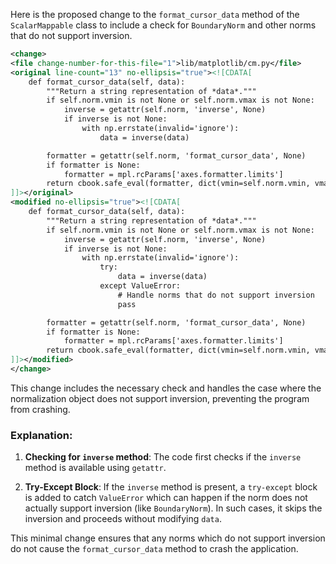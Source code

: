 Here is the proposed change to the `format_cursor_data` method of the `ScalarMappable` class to include a check for `BoundaryNorm` and other norms that do not support inversion.

```xml
<change>
<file change-number-for-this-file="1">lib/matplotlib/cm.py</file>
<original line-count="13" no-ellipsis="true"><![CDATA[
    def format_cursor_data(self, data):
        """Return a string representation of *data*."""
        if self.norm.vmin is not None or self.norm.vmax is not None:
            inverse = getattr(self.norm, 'inverse', None)
            if inverse is not None:
                with np.errstate(invalid='ignore'):
                    data = inverse(data)

        formatter = getattr(self.norm, 'format_cursor_data', None)
        if formatter is None:
            formatter = mpl.rcParams['axes.formatter.limits']
        return cbook.safe_eval(formatter, dict(vmin=self.norm.vmin, vmax=self.norm.vmax))
]]></original>
<modified no-ellipsis="true"><![CDATA[
    def format_cursor_data(self, data):
        """Return a string representation of *data*."""
        if self.norm.vmin is not None or self.norm.vmax is not None:
            inverse = getattr(self.norm, 'inverse', None)
            if inverse is not None:
                with np.errstate(invalid='ignore'):
                    try:
                        data = inverse(data)
                    except ValueError:
                        # Handle norms that do not support inversion
                        pass

        formatter = getattr(self.norm, 'format_cursor_data', None)
        if formatter is None:
            formatter = mpl.rcParams['axes.formatter.limits']
        return cbook.safe_eval(formatter, dict(vmin=self.norm.vmin, vmax=self.norm.vmax))
]]></modified>
</change>
```

This change includes the necessary check and handles the case where the normalization object does not support inversion, preventing the program from crashing.

### Explanation:

1. **Checking for `inverse` method**: 
   The code first checks if the `inverse` method is available using `getattr`.

2. **Try-Except Block**:
   If the `inverse` method is present, a `try-except` block is added to catch `ValueError` which can happen if the norm does not actually support inversion (like `BoundaryNorm`). In such cases, it skips the inversion and proceeds without modifying `data`.

This minimal change ensures that any norms which do not support inversion do not cause the `format_cursor_data` method to crash the application.